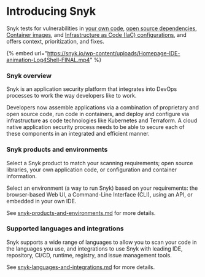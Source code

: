 # Introducing Snyk

Snyk tests for vulnerabilities in [your own code](https://snyk.io/product/snyk-code/), [open source dependencies](https://docs.snyk.io/snyk-open-source), [Container images](https://docs.snyk.io/snyk-container), and [Infrastructure as Code (IaC) configurations](https://snyk.io/product/infrastructure-as-code-security/), and offers context, prioritization, and fixes.

{% embed url="https://snyk.io/wp-content/uploads/Homepage-IDE-animation-Log4Shell-FINAL.mp4" %}

### Snyk overview

Snyk is an application security platform that integrates into DevOps processes to work the way developers like to work.

Developers now assemble applications via a combination of proprietary and open source code, run code in containers, and deploy and configure via infrastructure as code technologies like Kubernetes and Terraform. A cloud native application security process needs to be able to secure each of these components in an integrated and efficient manner.

### Snyk products and environments

Select a Snyk product to match your scanning requirements; open source libraries, your own application code, or configuration and container information.

Select an environment (a way to run Snyk) based on your requirements: the browser-based Web UI, a Command-Line Interface (CLI), using an API, or embedded in your own IDE.

See [snyk-products-and-environments.md](snyk-products-and-environments.md "mention") for more details.

### Supported languages and integrations

Snyk supports a wide range of languages to allow you to scan your code in the languages you use, and integrations to use Snyk with leading IDE, repository, CI/CD, runtime, registry, and issue management tools.

See [snyk-languages-and-integrations.md](snyk-languages-and-integrations.md "mention") for more details.
